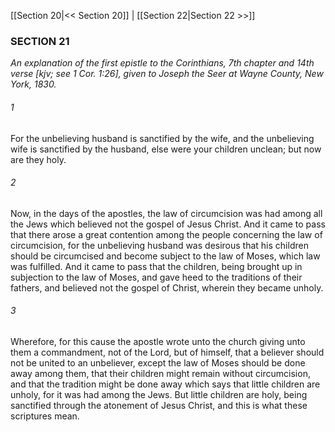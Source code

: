 [[Section 20|<< Section 20]]  |  [[Section 22|Section 22 >>]]

### SECTION 21

*An explanation of the first epistle to the Corinthians, 7th chapter and 14th verse [kjv; see 1 Cor. 1:26], given to Joseph the Seer at Wayne County, New York, 1830.*

###### 1
For the unbelieving husband is sanctified by the wife, and the unbelieving wife is sanctified by the husband, else were your children unclean; but now are they holy.

###### 2
Now, in the days of the apostles, the law of circumcision was had among all the Jews which believed not the gospel of Jesus Christ. And it came to pass that there arose a great contention among the people concerning the law of circumcision, for the unbelieving husband was desirous that his children should be circumcised and become subject to the law of Moses, which law was fulfilled. And it came to pass that the children, being brought up in subjection to the law of Moses, and gave heed to the traditions of their fathers, and believed not the gospel of Christ, wherein they became unholy.

###### 3
Wherefore, for this cause the apostle wrote unto the church giving unto them a commandment, not of the Lord, but of himself, that a believer should not be united to an unbeliever, except the law of Moses should be done away among them, that their children might remain without circumcision, and that the tradition might be done away which says that little children are unholy, for it was had among the Jews. But little children are holy, being sanctified through the atonement of Jesus Christ, and this is what these scriptures mean.